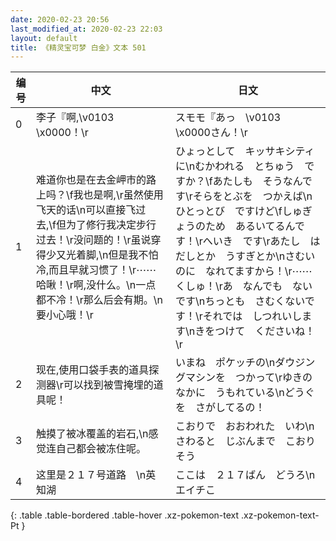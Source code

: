 ```yaml
---
date: 2020-02-23 20:56
last_modified_at: 2020-02-23 22:03
layout: default
title: 《精灵宝可梦 白金》文本 501
---
```

| 编号 | 中文 | 日文 |
| ---- | ---- | ---- |
| 0 | 李子『啊,\v0103　\x0000！\r | スモモ『あっ　\v0103　\x0000さん！\r |
| 1 | 难道你也是在去金岬市的路上吗？\f我也是啊,\r虽然使用飞天的话\n可以直接飞过去,\f但为了修行我决定步行过去！\r没问题的！\r虽说穿得少又光着脚,\n但是我不怕冷,而且早就习惯了！\r⋯⋯哈啾！\r啊,没什么。\n一点都不冷！\r那么后会有期。\n要小心哦！\r | ひょっとして　キッサキシティに\nむかわれる　とちゅう　ですか？\fあたしも　そうなんです\rそらをとぶを　つかえば\nひとっとび　ですけど\fしゅぎょうのため　あるいてるんです！\rへいき　です\rあたし　はだしとか　うすぎとか\nさむいのに　なれてますから！\r⋯⋯くしゅ！\rあ　なんでも　ないです\nちっとも　さむくないです！\rそれでは　しつれいします\nきをつけて　くださいね！\r |
| 2 | 现在,使用口袋手表的道具探测器\r可以找到被雪掩埋的道具呢！ | いまね　ポケッチの\nダウジングマシンを　つかって\rゆきのなかに　うもれている\nどうぐを　さがしてるの！ |
| 3 | 触摸了被冰覆盖的岩石,\n感觉连自己都会被冻住呢。 | こおりで　おおわれた　いわ\nさわると　じぶんまで　こおりそう |
| 4 | 这里是２１７号道路　\n英知湖 | ここは　２１７ばん　どうろ\nエイチこ |
{: .table .table-bordered .table-hover .xz-pokemon-text .xz-pokemon-text-Pt }